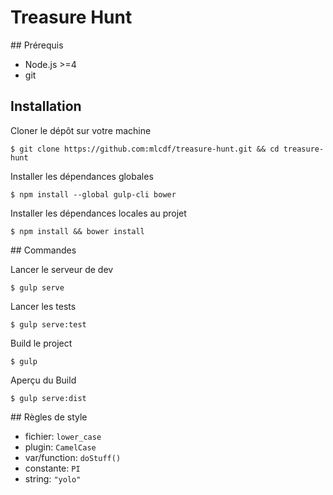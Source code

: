 # Treasure Hunt

## Prérequis

- Node.js >=4
- git

## Installation

Cloner le dépôt sur votre machine
```console
$ git clone https://github.com:mlcdf/treasure-hunt.git && cd treasure-hunt
```

Installer les dépendances globales
```console
$ npm install --global gulp-cli bower
```

Installer les dépendances locales au projet
```console
$ npm install && bower install
```

## Commandes

Lancer le serveur de dev
```console
$ gulp serve
```

Lancer les tests
```console
$ gulp serve:test
```

Build le project
```console
$ gulp
```

Aperçu du Build
```console
$ gulp serve:dist
```

## Règles de style

- fichier: `lower_case`
- plugin: `CamelCase`
- var/function: `doStuff()`
- constante: `PI`
- string: `"yolo"`

